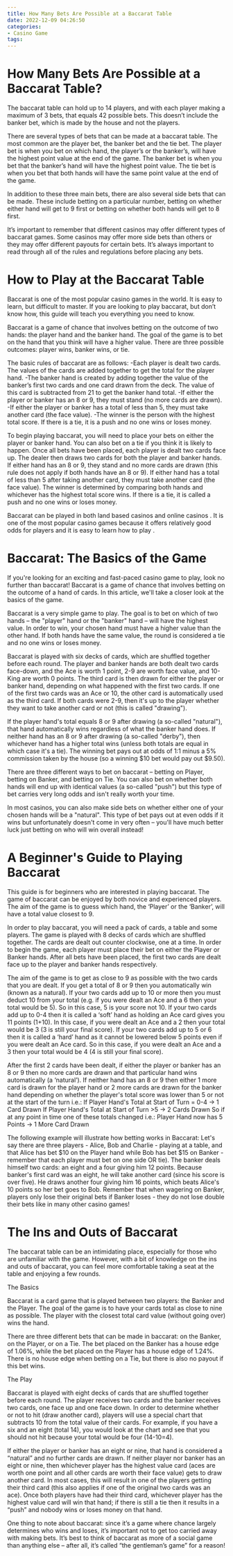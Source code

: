 ```yaml
---
title: How Many Bets Are Possible at a Baccarat Table 
date: 2022-12-09 04:26:50
categories:
- Casino Game
tags:
---
```



# How Many Bets Are Possible at a Baccarat Table? 

The baccarat table can hold up to 14 players, and with each player making a maximum of 3 bets, that equals 42 possible bets. This doesn’t include the banker bet, which is made by the house and not the players. 

There are several types of bets that can be made at a baccarat table. The most common are the player bet, the banker bet and the tie bet. The player bet is when you bet on which hand, the player’s or the banker’s, will have the highest point value at the end of the game. The banker bet is when you bet that the banker’s hand will have the highest point value. The tie bet is when you bet that both hands will have the same point value at the end of the game. 

In addition to these three main bets, there are also several side bets that can be made. These include betting on a particular number, betting on whether either hand will get to 9 first or betting on whether both hands will get to 8 first. 

It’s important to remember that different casinos may offer different types of baccarat games. Some casinos may offer more side bets than others or they may offer different payouts for certain bets. It’s always important to read through all of the rules and regulations before placing any bets.

# How to Play at the Baccarat Table 

Baccarat is one of the most popular casino games in the world. It is easy to learn, but difficult to master. If you are looking to play baccarat, but don’t know how, this guide will teach you everything you need to know.

Baccarat is a game of chance that involves betting on the outcome of two hands: the player hand and the banker hand. The goal of the game is to bet on the hand that you think will have a higher value. There are three possible outcomes: player wins, banker wins, or tie.

The basic rules of baccarat are as follows: 
-Each player is dealt two cards. The values of the cards are added together to get the total for the player hand. 
-The banker hand is created by adding together the value of the banker’s first two cards and one card drawn from the deck. The value of this card is subtracted from 21 to get the banker hand total. 
-If either the player or banker has an 8 or 9, they must stand (no more cards are drawn). 
-If either the player or banker has a total of less than 5, they must take another card (the face value). 
-The winner is the person with the highest total score. If there is a tie, it is a push and no one wins or loses money.

To begin playing baccarat, you will need to place your bets on either the player or banker hand. You can also bet on a tie if you think it is likely to happen. Once all bets have been placed, each player is dealt two cards face up. The dealer then draws two cards for both the player and banker hands. If either hand has an 8 or 9, they stand and no more cards are drawn (this rule does not apply if both hands have an 8 or 9). If either hand has a total of less than 5 after taking another card, they must take another card (the face value). The winner is determined by comparing both hands and whichever has the highest total score wins. If there is a tie, it is called a push and no one wins or loses money.

Baccarat can be played in both land based casinos and online casinos . It is one of the most popular casino games because it offers relatively good odds for players and it is easy to learn how to play .

# Baccarat: The Basics of the Game 

If you're looking for an exciting and fast-paced casino game to play, look no further than baccarat! Baccarat is a game of chance that involves betting on the outcome of a hand of cards. In this article, we'll take a closer look at the basics of the game.

Baccarat is a very simple game to play. The goal is to bet on which of two hands – the "player" hand or the "banker" hand – will have the highest value. In order to win, your chosen hand must have a higher value than the other hand. If both hands have the same value, the round is considered a tie and no one wins or loses money.

Baccarat is played with six decks of cards, which are shuffled together before each round. The player and banker hands are both dealt two cards face-down, and the Ace is worth 1 point, 2-9 are worth face value, and 10-King are worth 0 points. The third card is then drawn for either the player or banker hand, depending on what happened with the first two cards. If one of the first two cards was an Ace or 10, the other card is automatically used as the third card. If both cards were 2-9, then it's up to the player whether they want to take another card or not (this is called "drawing").

If the player hand's total equals 8 or 9 after drawing (a so-called "natural"), that hand automatically wins regardless of what the banker hand does. If neither hand has an 8 or 9 after drawing (a so-called "derby"), then whichever hand has a higher total wins (unless both totals are equal in which case it's a tie). The winning bet pays out at odds of 1:1 minus a 5% commission taken by the house (so a winning $10 bet would pay out $9.50).

There are three different ways to bet on baccarat – betting on Player, betting on Banker, and betting on Tie. You can also bet on whether both hands will end up with identical values (a so-called "push") but this type of bet carries very long odds and isn't really worth your time.

In most casinos, you can also make side bets on whether either one of your chosen hands will be a "natural". This type of bet pays out at even odds if it wins but unfortunately doesn't come in very often – you'll have much better luck just betting on who will win overall instead!

# A Beginner's Guide to Playing Baccarat 

This guide is for beginners who are interested in playing baccarat. The game of baccarat can be enjoyed by both novice and experienced players. The aim of the game is to guess which hand, the ‘Player’ or the ‘Banker’, will have a total value closest to 9.

In order to play baccarat, you will need a pack of cards, a table and some players. The game is played with 8 decks of cards which are shuffled together. The cards are dealt out counter clockwise, one at a time. In order to begin the game, each player must place their bet on either the Player or Banker hands. After all bets have been placed, the first two cards are dealt face up to the player and banker hands respectively.

The aim of the game is to get as close to 9 as possible with the two cards that you are dealt. If you get a total of 8 or 9 then you automatically win (known as a natural). If your two cards add up to 10 or more then you must deduct 10 from your total (e.g. if you were dealt an Ace and a 6 then your total would be 5). So in this case, 5 is your score not 10. If your two cards add up to 0-4 then it is called a ‘soft’ hand as holding an Ace card gives you 11 points (1+10). In this case, if you were dealt an Ace and a 2 then your total would be 3 (3 is still your final score). If your two cards add up to 5 or 6 then it is called a ‘hard’ hand as it cannot be lowered below 5 points even if you were dealt an Ace card. So in this case, if you were dealt an Ace and a 3 then your total would be 4 (4 is still your final score).

After the first 2 cards have been dealt, if either the player or banker has an 8 or 9 then no more cards are drawn and that particular hand wins automatically (a ‘natural’). If neither hand has an 8 or 9 then either 1 more card is drawn for the player hand or 2 more cards are drawn for the banker hand depending on whether the player's total score was lower than 5 or not at the start of the turn i.e.: 
If Player Hand's Total at Start of Turn = 0-4 -> 1 Card Drawn 
If Player Hand's Total at Start of Turn >5 -> 2 Cards Drawn 
So if at any point in time one of these totals changed i.e.: Player Hand now has 5 Points -> 1 More Card Drawn

 

 The following example will illustrate how betting works in Baccarat: Let's say there are three players - Alice, Bob and Charlie - playing at a table, and that Alice has bet $10 on the Player hand while Bob has bet $15 on Banker - remember that each player must bet on one side OR tie). The banker deals himself two cards: an eight and a four giving him 12 points. Because banker's first card was an eight, he will take another card (since his score is over five). He draws another four giving him 16 points, which beats Alice's 10 points so her bet goes to Bob. Remember that when wagering on Banker, players only lose their original bets if Banker loses - they do not lose double their bets like in many other casino games!

# The Ins and Outs of Baccarat

The baccarat table can be an intimidating place, especially for those who are unfamiliar with the game. However, with a bit of knowledge on the ins and outs of baccarat, you can feel more comfortable taking a seat at the table and enjoying a few rounds.

The Basics

Baccarat is a card game that is played between two players: the Banker and the Player. The goal of the game is to have your cards total as close to nine as possible. The player with the closest total card value (without going over) wins the hand.

There are three different bets that can be made in baccarat: on the Banker, on the Player, or on a Tie. The bet placed on the Banker has a house edge of 1.06%, while the bet placed on the Player has a house edge of 1.24%. There is no house edge when betting on a Tie, but there is also no payout if this bet wins.

The Play

Baccarat is played with eight decks of cards that are shuffled together before each round. The player receives two cards and the banker receives two cards, one face up and one face down. In order to determine whether or not to hit (draw another card), players will use a special chart that subtracts 10 from the total value of their cards. For example, if you have a six and an eight (total 14), you would look at the chart and see that you should not hit because your total would be four (14-10=4).

If either the player or banker has an eight or nine, that hand is considered a “natural” and no further cards are drawn. If neither player nor banker has an eight or nine, then whichever player has the highest value card (aces are worth one point and all other cards are worth their face value) gets to draw another card. In most cases, this will result in one of the players getting their third card (this also applies if one of the original two cards was an ace). Once both players have had their third card, whichever player has the highest value card will win that hand; if there is still a tie then it results in a “push” and nobody wins or loses money on that hand.

One thing to note about baccarat: since it’s a game where chance largely determines who wins and loses, it’s important not to get too carried away with making bets. It’s best to think of baccarat as more of a social game than anything else – after all, it’s called “the gentleman’s game” for a reason!